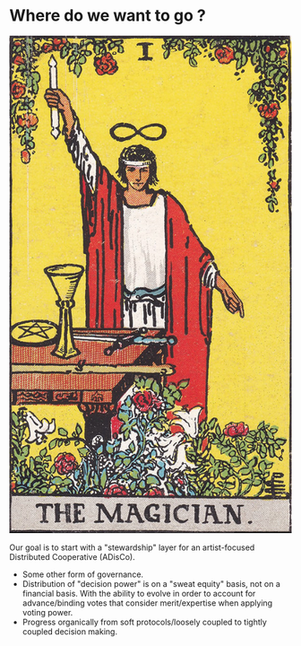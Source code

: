 # Where do we want to go ?

![Where do we want to go ?](../.gitbook/assets/rws_tarot_01_magician.jpg)

Our goal is to start with a "stewardship" layer for an artist-focused Distributed Cooperative \(ADisCo\).

* Some other form of governance.
* Distribution of "decision power" is on a "sweat equity" basis, not on a financial basis. With the ability to evolve in order to account for advance/binding votes that consider merit/expertise when applying voting power.
* Progress organically from soft protocols/loosely coupled to tightly coupled decision making.

